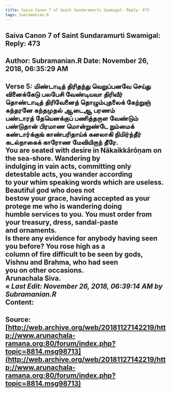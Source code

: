 ```yaml
--- 
title: Saiva Canon 7 of Saint Sundaramurti Swamigal- Reply- 473   
tags: Subramanian.R  
---  
```

##  Saiva Canon 7 of Saint Sundaramurti Swamigal: Reply: 473  
Author: Subramanian.R       Date: November 26, 2018, 06:35:29 AM  
---  
Verse 5: மிண்டாடித் திரிதந்து வெறுப்பனவே செய்து   
 வினைக்கேடு பலபேசி வேண்டியவா திரிவீர்   
தொண்டாடித் திரிவேனைத் தொழும்புதலைக் கேற்றுஞ்   
 சுந்தரனே கந்தமுதல் ஆடைஆ பரணம்   
பண்டாரத் தேயெனக்குப் பணித்தருள வேண்டும்   
 பண்டுதான் பிரமாண மொன்றுண்டே நும்மைக்   
கண்டார்க்குங் காண்பரிதாய்க் கனலாகி நிமிர்ந்தீர்   
 கடல்நாகைக் காரோண மேவியிருந் தீரே.   
You are seated with desire in Nākaikkārōṇam on the sea-shore. Wandering by  
indulging in vain acts, committing only detestable acts, you wander according  
to your whim speaking words which are useless. Beautiful god who does not  
bestow your grace, having accepted as your protege me who is wandering doing  
humble services to you. You must order from your treasury, dress, sandal-paste  
and ornaments.   
Is there any evidence for anybody having seen you before? You rose high as a  
column of fire difficult to be seen by gods, Vishnu and Brahma, who had seen  
you on other occasions.   
Arunachala Siva.  
« _Last Edit: November 26, 2018, 06:39:14 AM by Subramanian.R_  
Content:
 ---  
Source:[http://web.archive.org/web/20181127142219/http://www.arunachala-ramana.org:80/forum/index.php?topic=8814.msg98713](http://web.archive.org/web/20181127142219/http://www.arunachala-ramana.org:80/forum/index.php?topic=8814.msg98713)   
---  

